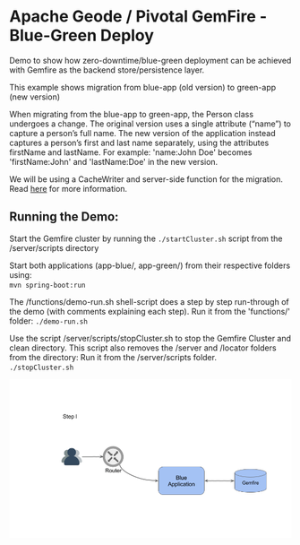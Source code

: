# Apache Geode / Pivotal GemFire - Blue-Green Deploy
Demo to show how zero-downtime/blue-green deployment can be achieved with Gemfire as the backend store/persistence layer.

This example shows migration from blue-app (old version) to green-app (new version)

When migrating from the blue-app to green-app, the Person class undergoes a change. The original version uses a single attribute (“name”) to capture a person’s full name. The new version of the application instead captures a person’s first and last name separately, using the attributes  firstName and lastName.
For example: 'name:John Doe' becomes 'firstName:John' and 'lastName:Doe' in the new version.


We will be using a CacheWriter and server-side function for the migration.
Read [here](https://docs.google.com/document/d/1zmsoOjleRIi1Ls14mfi_SFK1v5oDtFt0PeQWsRim0gY) for more information.

## Running the Demo:
Start the Gemfire cluster by running the `./startCluster.sh` script from the /server/scripts directory

Start both applications (app-blue/, app-green/) from their respective folders using:
<br/>
`mvn spring-boot:run`

The /functions/demo-run.sh shell-script does a step by step run-through of the demo (with comments explaining each step). Run it from the 'functions/' folder:
`./demo-run.sh`

Use the script /server/scripts/stopCluster.sh to stop the Gemfire Cluster and clean directory. This script also removes the /server and /locator folders from the directory:
Run it from the /server/scripts folder.
<br/>
`./stopCluster.sh`

<img src="screenshots/process.gif?raw=true">

<br/>
